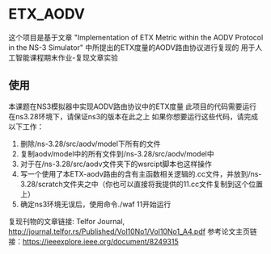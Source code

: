 # ETX_AODV
这个项目是基于文章 "Implementation of ETX Metric within the AODV Protocol in the NS-3 Simulator" 中所提出的ETX度量的AODV路由协议进行复现的
用于人工智能课程期末作业-复现文章实验
## 使用
本课题在NS3模拟器中实现AODV路由协议中的ETX度量
此项目的代码需要运行在ns3.28环境下，请保证ns3的版本在此之上
如果你想要运行这些代码，请完成以下工作：
1) 删除/ns-3.28/src/aodv/model下所有的文件
2) 复制aodv/model中的所有文件到/ns-3.28/src/aodv/model中
3) 对于在/ns-3.28/src/aodv文件夹下的wsrcipt脚本也这样操作
5) 写一个使用了本ETX-aodv路由的含有主函数相关逻辑的.cc文件，并放到/ns-3.28/scratch文件夹之中（你也可以直接将我提供的11.cc文件复制到这个位置上）
6) 确定ns3环境无误后，使用命令./waf 11开始运行
   
复现刊物的文章链接:
Telfor Journal, http://journal.telfor.rs/Published/Vol10No1/Vol10No1_A4.pdf
参考论文主页链接：https://ieeexplore.ieee.org/document/8249315
